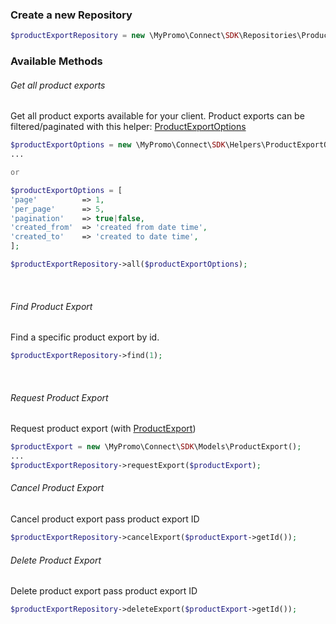 ### Create a new Repository
```php
$productExportRepository = new \MyPromo\Connect\SDK\Repositories\ProductFeeds\ProductExportRepository($client);
```

### Available Methods
###### Get all product exports
Get all product exports available for your client.
Product exports can be filtered/paginated with this helper: [ProductExportOptions][ProductExportOptions]
```php
$productExportOptions = new \MyPromo\Connect\SDK\Helpers\ProductExportOptions();
...

or

$productExportOptions = [
'page'          => 1,
'per_page'      => 5,
'pagination'    => true|false,
'created_from'  => 'created from date time',
'created_to'    => 'created to date time',
];

$productExportRepository->all($productExportOptions);
```
<br />

###### Find Product Export
Find a specific product export by id.
```php
$productExportRepository->find(1);
```
<br />

###### Request Product Export
Request product export (with [ProductExport][ProductExport])
```php
$productExport = new \MyPromo\Connect\SDK\Models\ProductExport();
...
$productExportRepository->requestExport($productExport);
```

###### Cancel Product Export
Cancel product export pass product export ID
```php
$productExportRepository->cancelExport($productExport->getId());
```

###### Delete Product Export
Delete product export pass product export ID
```php
$productExportRepository->deleteExport($productExport->getId());
```

[ProductExportOptions]: ../Helpers/ProductExportOptions.md
[ProductExport]: ../Models/ProductExport.md